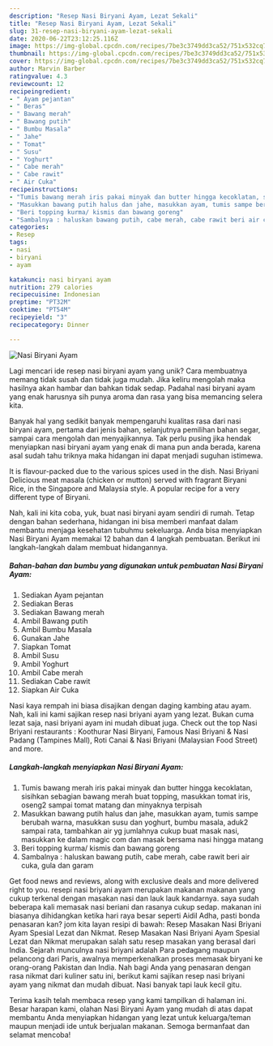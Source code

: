 ```yaml
---
description: "Resep Nasi Biryani Ayam, Lezat Sekali"
title: "Resep Nasi Biryani Ayam, Lezat Sekali"
slug: 31-resep-nasi-biryani-ayam-lezat-sekali
date: 2020-06-22T23:12:25.116Z
image: https://img-global.cpcdn.com/recipes/7be3c3749dd3ca52/751x532cq70/nasi-biryani-ayam-foto-resep-utama.jpg
thumbnail: https://img-global.cpcdn.com/recipes/7be3c3749dd3ca52/751x532cq70/nasi-biryani-ayam-foto-resep-utama.jpg
cover: https://img-global.cpcdn.com/recipes/7be3c3749dd3ca52/751x532cq70/nasi-biryani-ayam-foto-resep-utama.jpg
author: Marvin Barber
ratingvalue: 4.3
reviewcount: 12
recipeingredient:
- " Ayam pejantan"
- " Beras"
- " Bawang merah"
- " Bawang putih"
- " Bumbu Masala"
- " Jahe"
- " Tomat"
- " Susu"
- " Yoghurt"
- " Cabe merah"
- " Cabe rawit"
- " Air Cuka"
recipeinstructions:
- "Tumis bawang merah iris pakai minyak dan butter hingga kecoklatan, sisihkan sebagian bawang merah buat topping, masukkan tomat iris, oseng2 sampai tomat matang dan minyaknya terpisah"
- "Masukkan bawang putih halus dan jahe, masukkan ayam, tumis sampe berubah warna, masukkan susu dan yoghurt, bumbu masala, aduk2 sampai rata, tambahkan air yg jumlahnya cukup buat masak nasi, masukkan ke dalam magic com dan masak bersama nasi hingga matang"
- "Beri topping kurma/ kismis dan bawang goreng"
- "Sambalnya : haluskan bawang putih, cabe merah, cabe rawit beri air cuka, gula dan garam"
categories:
- Resep
tags:
- nasi
- biryani
- ayam

katakunci: nasi biryani ayam 
nutrition: 279 calories
recipecuisine: Indonesian
preptime: "PT32M"
cooktime: "PT54M"
recipeyield: "3"
recipecategory: Dinner

---
```



![Nasi Biryani Ayam](https://img-global.cpcdn.com/recipes/7be3c3749dd3ca52/751x532cq70/nasi-biryani-ayam-foto-resep-utama.jpg)

Lagi mencari ide resep nasi biryani ayam yang unik? Cara membuatnya memang tidak susah dan tidak juga mudah. Jika keliru mengolah maka hasilnya akan hambar dan bahkan tidak sedap. Padahal nasi biryani ayam yang enak harusnya sih punya aroma dan rasa yang bisa memancing selera kita.

Banyak hal yang sedikit banyak mempengaruhi kualitas rasa dari nasi biryani ayam, pertama dari jenis bahan, selanjutnya pemilihan bahan segar, sampai cara mengolah dan menyajikannya. Tak perlu pusing jika hendak menyiapkan nasi biryani ayam yang enak di mana pun anda berada, karena asal sudah tahu triknya maka hidangan ini dapat menjadi suguhan istimewa.

It is flavour-packed due to the various spices used in the dish. Nasi Briyani Delicious meat masala (chicken or mutton) served with fragrant Biryani Rice, in the Singapore and Malaysia style. A popular recipe for a very different type of Biryani.


Nah, kali ini kita coba, yuk, buat nasi biryani ayam sendiri di rumah. Tetap dengan bahan sederhana, hidangan ini bisa memberi manfaat dalam membantu menjaga kesehatan tubuhmu sekeluarga. Anda bisa menyiapkan Nasi Biryani Ayam memakai 12 bahan dan 4 langkah pembuatan. Berikut ini langkah-langkah dalam membuat hidangannya.

<!--inarticleads1-->

##### Bahan-bahan dan bumbu yang digunakan untuk pembuatan Nasi Biryani Ayam:

1. Sediakan  Ayam pejantan
1. Sediakan  Beras
1. Sediakan  Bawang merah
1. Ambil  Bawang putih
1. Ambil  Bumbu Masala
1. Gunakan  Jahe
1. Siapkan  Tomat
1. Ambil  Susu
1. Ambil  Yoghurt
1. Ambil  Cabe merah
1. Sediakan  Cabe rawit
1. Siapkan  Air Cuka


Nasi kaya rempah ini biasa disajikan dengan daging kambing atau ayam. Nah, kali ini kami sajikan resep nasi briyani ayam yang lezat. Bukan cuma lezat saja, nasi briyani ayam ini mudah dibuat juga. Check out the top Nasi Briyani restaurants : Koothurar Nasi Biryani, Famous Nasi Briyani &amp; Nasi Padang (Tampines Mall), Roti Canai &amp; Nasi Briyani (Malaysian Food Street) and more. 

<!--inarticleads2-->

##### Langkah-langkah menyiapkan Nasi Biryani Ayam:

1. Tumis bawang merah iris pakai minyak dan butter hingga kecoklatan, sisihkan sebagian bawang merah buat topping, masukkan tomat iris, oseng2 sampai tomat matang dan minyaknya terpisah
1. Masukkan bawang putih halus dan jahe, masukkan ayam, tumis sampe berubah warna, masukkan susu dan yoghurt, bumbu masala, aduk2 sampai rata, tambahkan air yg jumlahnya cukup buat masak nasi, masukkan ke dalam magic com dan masak bersama nasi hingga matang
1. Beri topping kurma/ kismis dan bawang goreng
1. Sambalnya : haluskan bawang putih, cabe merah, cabe rawit beri air cuka, gula dan garam


Get food news and reviews, along with exclusive deals and more delivered right to you. resepi nasi briyani ayam merupakan makanan makanan yang cukup terkenal dengan masakan nasi dan lauk lauk kandarnya. saya sudah beberapa kali memasak nasi beriani dan rasanya cukup sedap. makanan ini biasanya dihidangkan ketika hari raya besar seperti Aidil Adha, pasti bonda penasaran kan? jom kita layan resipi di bawah: Resep Masakan Nasi Briyani Ayam Spesial Lezat dan Nikmat. Resep Masakan Nasi Briyani Ayam Spesial Lezat dan Nikmat merupakan salah satu resep masakan yang berasal dari India. Sejarah munculnya nasi briyani adalah Para pedagang maupun pelancong dari Paris, awalnya memperkenalkan proses memasak biryani ke orang-orang Pakistan dan India. Nah bagi Anda yang penasaran dengan rasa nikmat dari kuliner satu ini, berikut kami sajikan resep nasi briyani ayam yang nikmat dan mudah dibuat. Nasi banyak tapi lauk kecil gitu. 

Terima kasih telah membaca resep yang kami tampilkan di halaman ini. Besar harapan kami, olahan Nasi Biryani Ayam yang mudah di atas dapat membantu Anda menyiapkan hidangan yang lezat untuk keluarga/teman maupun menjadi ide untuk berjualan makanan. Semoga bermanfaat dan selamat mencoba!
